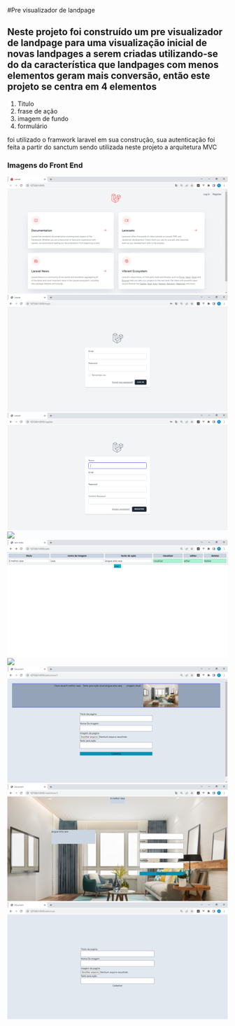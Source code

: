 #Pre visualizador de landpage

## Neste projeto foi construído um pre visualizador de landpage para uma visualização inicial de novas landpages a serem criadas utilizando-se do da característica que landpages com menos elementos geram mais conversão, então este projeto se centra em 4 elementos
1. Titulo
2. frase de ação
3. imagem de fundo
4. formulário

foi utilizado o framwork laravel em sua construção, sua autenticação foi feita a partir do sanctum sendo utilizada neste projeto a arquitetura MVC
### Imagens do Front End 
<img src="img/Captura de Tela (17).png">
<img src="img/Captura de Tela (18).png">
<img src="img/Captura de Tela (19).png">
<img src="img/Captura de Tela (20).png">
<img src="img/Captura de Tela (21).png">
<img src="img/Captura de Tela (22).png">
<img src="img/Captura de Tela (23).png">
<img src="img/Captura de Tela (24).png">
<img src="img/Captura de Tela (25).png">


